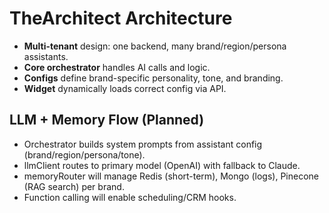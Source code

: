 ﻿# TheArchitect Architecture

- **Multi-tenant** design: one backend, many brand/region/persona assistants.
- **Core orchestrator** handles AI calls and logic.
- **Configs** define brand-specific personality, tone, and branding.
- **Widget** dynamically loads correct config via API.


## LLM + Memory Flow (Planned)
- Orchestrator builds system prompts from assistant config (brand/region/persona/tone).
- llmClient routes to primary model (OpenAI) with fallback to Claude.
- memoryRouter will manage Redis (short-term), Mongo (logs), Pinecone (RAG search) per brand.
- Function calling will enable scheduling/CRM hooks.

